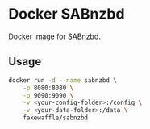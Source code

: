 # Docker SABnzbd

Docker image for [SABnzbd](http://sabnzbd.org).

## Usage

```bash
docker run -d --name sabnzbd \
    -p 8080:8080 \
    -p 9090:9090 \
    -v <your-config-folder>:/config \
    -v <your-data-folder>:/data \
    fakewaffle/sabnzbd
```

